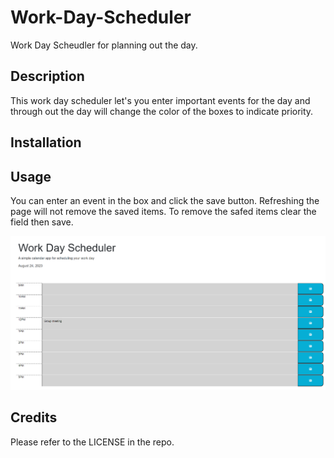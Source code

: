 # Work-Day-Scheduler

Work Day Scheudler for planning out the day.

## Description

This work day scheduler let's you enter important events for the day and through out the day will change the color of the boxes to indicate priority. 
## Installation




## Usage

You can enter an event in the box and click the save button. Refreshing the page will not remove the saved items. To remove the safed items clear the field then save.

![Alt Text](assets\images\workday.png)

## Credits



Please refer to the LICENSE in the repo.
